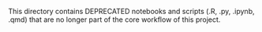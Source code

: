 This directory contains DEPRECATED notebooks and scripts (.R, .py, .ipynb, .qmd) that are no longer part of the core workflow of this project.
